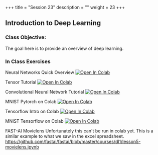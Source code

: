 +++
title = "Session 23"
description = ""
weight = 23
+++

## Introduction to Deep Learning

### Class Objective:
The goal here is to provide an overview of deep learning.

### In Class Exercises

Neural Networks Quick Overview
[![Open In Colab](https://colab.research.google.com/assets/colab-badge.svg)](https://colab.research.google.com/github/rpi-techfundamentals/fall2018-materials/blob/master/10-deep-learning/01_neural_networks.ipynb)

Tensor Tutorial
[![Open In Colab](https://colab.research.google.com/assets/colab-badge.svg)](https://colab.research.google.com/github/rpi-techfundamentals/fall2018-materials/blob/master/10-deep-learning/02_tensor_tutorial.ipynb)

Convolutional Neural Network Tutorial
[![Open In Colab](https://colab.research.google.com/assets/colab-badge.svg)](https://colab.research.google.com/github/rpi-techfundamentals/fall2018-materials/blob/master/10-deep-learning/03_covnet_tutorial.ipynb)

MNIST Pytorch on Colab
[![Open In Colab](https://colab.research.google.com/assets/colab-badge.svg)](https://colab.research.google.com/github/rpi-techfundamentals/fall2018-materials/blob/master/10-deep-learning/04-pytorch-mnist.ipynb)

Tensorflow Intro on Colab
[![Open In Colab](https://colab.research.google.com/assets/colab-badge.svg)](https://colab.research.google.com/github/rpi-techfundamentals/fall2018-materials/blob/master/10-deep-learning/05-intro-tensorflow.ipynb)

MNIST Tensorflow on Colab
[![Open In Colab](https://colab.research.google.com/assets/colab-badge.svg)](https://colab.research.google.com/github/rpi-techfundamentals/fall2018-materials/blob/master/10-deep-learning/06-tensorflow-minst.ipynb)

FAST-AI Movielens
Unfortunately this can't be run in colab yet.  This is a similar example to what we saw in the excel spreadsheet.
https://github.com/fastai/fastai/blob/master/courses/dl1/lesson5-movielens.ipynb
